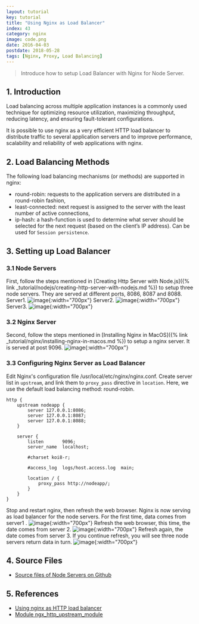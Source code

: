 ```yaml
---
layout: tutorial
key: tutorial
title: "Using Nginx as Load Balancer"
index: 43
category: nginx
image: code.png
date: 2016-04-03
postdate: 2018-05-28
tags: [Nginx, Proxy, Load Balancing]
---
```


> Introduce how to setup Load Balancer with Nginx for Node Server.

## 1. Introduction
Load balancing across multiple application instances is a commonly used technique for optimizing resource utilization, maximizing throughput, reducing latency, and ensuring fault-tolerant configurations.

It is possible to use nginx as a very efficient HTTP load balancer to distribute traffic to several application servers and to improve performance, scalability and reliability of web applications with nginx.

## 2. Load Balancing Methods
The following load balancing mechanisms (or methods) are supported in nginx:
* round-robin: requests to the application servers are distributed in a round-robin fashion,
* least-connected: next request is assigned to the server with the least number of active connections,
* ip-hash: a hash-function is used to determine what server should be selected for the next request (based on the client’s IP address). Can be used for `Session persistence`.

## 3. Setting up Load Balancer
### 3.1 Node Servers
First, follow the steps mentioned in [Creating Http Server with Node.js]({% link _tutorial/nodejs/creating-http-server-with-nodejs.md %}) to setup three node servers. They are served at different ports, 8086, 8087 and 8088.  
Server1.
![image](/public/images/devops/43/nodeserver1.png){:width="700px"}
Server2.
![image](/public/images/devops/43/nodeserver2.png){:width="700px"}
Server3.
![image](/public/images/devops/43/nodeserver3.png){:width="700px"}
### 3.2 Nginx Server
Second, follow the steps mentioned in [Installing Nginx in MacOS]({% link _tutorial/nginx/installing-nginx-in-macos.md %}) to setup a nginx server. It is served at post 9096.
![image](/public/images/devops/43/nginxserver.png){:width="700px"}  
### 3.3 Configuring Nginx Server as Load Balancer
Edit Nginx's configuration file /usr/local/etc/nginx/nginx.conf. Create server list in `upstream`, and link them to `proxy_pass` directive in `location`. Here, we use the default load balancing method: round-robin.
```raw
http {
    upstream nodeapp {
        server 127.0.0.1:8086;
        server 127.0.0.1:8087;
        server 127.0.0.1:8088;
    }

    server {
        listen       9096;
        server_name  localhost;

        #charset koi8-r;

        #access_log  logs/host.access.log  main;

        location / {
            proxy_pass http://nodeapp/;
        }
    }
}
```
Stop and restart nginx, then refresh the web browser. Nginx is now serving as load balancer for the node servers. For the first time, data comes from server1 .
![image](/public/images/devops/43/balancer1.png){:width="700px"}
Refresh the web browser, this time, the date comes from server 2.
![image](/public/images/devops/43/balancer2.png){:width="700px"}
Refresh again, the date comes from server 3. If you continue refresh, you will see three node servers return data in turn.
![image](/public/images/devops/43/balancer3.png){:width="700px"}

## 4. Source Files
* [Source files of Node Servers on Github](https://github.com/jojozhuang/Tutorials/tree/master/NginxLoadBalancer)

## 5. References
* [Using nginx as HTTP load balancer](http://nginx.org/en/docs/http/load_balancing.html)
* [Module ngx_http_upstream_module](http://nginx.org/en/docs/http/ngx_http_upstream_module.html)
